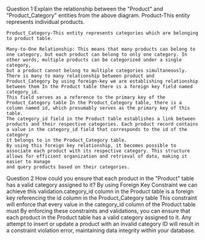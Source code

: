 Question 1
Explain the relationship between the "Product" and "Product_Category" entities from the above diagram.
    Product-This entity represents individual products.
    
    Product_Category-This entity represents categories which are belonging to product table.
    
    Many-to-One Relationship: This means that many products can belong to one category, but each product can belong to only one category. In other words, multiple products can be categorized under a single category,
    but a product cannot belong to multiple categories simultaneously.
    There is many to many relationship between product and Product_Category by using foreign-key we are establishing relationship between them In the Product table there is a foreign key field named category_id. 
    This field serves as a reference to the primary key of the Product_Category table In the Product_Category table, there is a column named id, which presumably serves as the primary key of this table.
    The category_id field in the Product table establishes a link between products and their respective categories. Each product record contains a value in the category_id field that corresponds to the id of the category 
    it belongs to in the Product_Category table.
    By using this foreign key relationship, it becomes possible to associate each product with its respective category. This structure allows for efficient organization and retrieval of data, making it easier to manage
    and query products based on their categories.

Question 2
How could you ensure that each product in the "Product" table has a valid category assigned to it?
    By using Foreign Key Constraint we can achieve this validation.category_id column in the Product table is a foreign key referencing the id column in the Product_Category table This constraint will enforce 
    that every value in the category_id column of the Product table must By enforcing these constraints and validations, you can ensure that each product in the Product table has a valid category assigned to it.
    Any attempt to insert or update a product
    with an invalid category ID will result in a constraint violation error, maintaining data integrity within your database.


